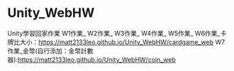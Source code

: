 # Unity_WebHW
 Unity學習回家作業
W1作業_
W2作業_
W3作業_
W4作業_
W5作業_
W6作業_卡牌比大小：https://matt2133leo.github.io/Unity_WebHW/cardgame_web
W7作業_金幣(自行添加：金幣計數器):https://matt2133leo.github.io/Unity_WebHW/coin_web
